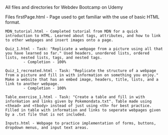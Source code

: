 All files and directories for Webdev Bootcamp on Udemy

Files
	firstPage.html - Page used to get familiar with the use of basic HTML format.

	MDN_tutorial.html - Completed tutorial from MDN for a quick introduction to HTML. Learned about tags, attributes, and how to link to other webpages and insert images onto a page.

	Quiz_1.html - Task: "Replicate a webpage from a picture using all that you have learned so far." Used headers, unordered lists, ordered lists, nested lists, tags, and nested tags.
			- Completion - 100%

	Quiz_1_recreated.html - Task: "Replicate the structure of a webpage from a picture and fill in with information on something you enjoy." Make a website that has an embed image, headers, title, lists, and a link to another webpage.
			- Completion - 100%

	Table_exercise_1.html - Task: "Create a table and fill in with information and links given by Pokemondata.txt". Table made using <thead> and <tbody> instead of just using <th> for best practice. Filled in table with information and links to seperate webpages given by a .txt file that is not included.

	Inputs.html - Webpage to practice implementation of forms, buttons, dropdown menus, and input text areas.

	 

	
